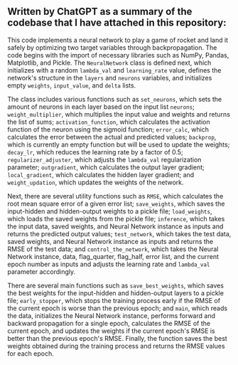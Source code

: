##  Written by ChatGPT as a summary of the codebase that I have attached in this repository:

This code implements a neural network to play a game of rocket and land it safely by optimizing two target variables through backpropagation. The code begins with the import of necessary libraries such as NumPy, Pandas, Matplotlib, and Pickle. The `NeuralNetwork` class is defined next, which initializes with a random `lambda_val` and `learning_rate` value, defines the network's structure in the `layers` and `neurons` variables, and initializes empty `weights`, `input_value`, and `delta` lists.

The class includes various functions such as `set_neurons`, which sets the amount of neurons in each layer based on the input list `neurons`; `weight_multiplier`, which multiplies the input value and weights and returns the list of sums; `activation_function`, which calculates the activation function of the neuron using the sigmoid function; `error_calc`, which calculates the error between the actual and predicted values; `backprop`, which is currently an empty function but will be used to update the weights; `decay_lr`, which reduces the learning rate by a factor of 0.5; `regularizer_adjuster`, which adjusts the `lambda_val` regularization parameter; `outgradient`, which calculates the output layer gradient; `local_gradient`, which calculates the hidden layer gradient; and `weight_updation`, which updates the weights of the network.

Next, there are several utility functions such as `RMSE`, which calculates the root mean square error of a given error list; `save_weights`, which saves the input-hidden and hidden-output weights to a pickle file; `load_weights`, which loads the saved weights from the pickle file; `inference`, which takes the input data, saved weights, and Neural Network instance as inputs and returns the predicted output values; `test_network`, which takes the test data, saved weights, and Neural Network instance as inputs and returns the RMSE of the test data; and `control_the_network`, which takes the Neural Network instance, data, flag_quarter, flag_half, error list, and the current epoch number as inputs and adjusts the learning rate and `lambda_val` parameter accordingly.

There are several main functions such as `save_best_weights`, which saves the best weights for the input-hidden and hidden-output layers to a pickle file; `early_stopper`, which stops the training process early if the RMSE of the current epoch is worse than the previous epoch; and `main`, which reads the data, initializes the Neural Network instance, performs forward and backward propagation for a single epoch, calculates the RMSE of the current epoch, and updates the weights if the current epoch's RMSE is better than the previous epoch's RMSE. Finally, the function saves the best weights obtained during the training process and returns the RMSE values for each epoch.
